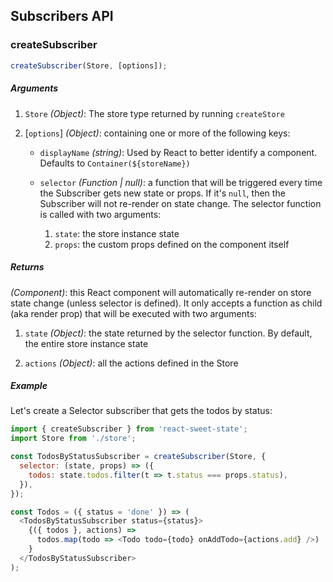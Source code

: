 ## Subscribers API

### createSubscriber

```js
createSubscriber(Store, [options]);
```

##### Arguments

1. `Store` _(Object)_: The store type returned by running `createStore`

2. [`options`] _(Object)_: containing one or more of the following keys:

   - `displayName` _(string)_: Used by React to better identify a component. Defaults to `Container(${storeName})`

   - `selector` _(Function | null)_: a function that will be triggered every time the Subscriber gets new state or props. If it's `null`, then the Subscriber will not re-render on state change. The selector function is called with two arguments:
     1. `state`: the store instance state
     2. `props`: the custom props defined on the component itself

##### Returns

_(Component)_: this React component will automatically re-render on store state change (unless selector is defined). It only accepts a function as child (aka render prop) that will be executed with two arguments:

1. `state` _(Object)_: the state returned by the selector function. By default, the entire store instance state

2. `actions` _(Object)_: all the actions defined in the Store

##### Example

Let's create a Selector subscriber that gets the todos by status:

```js
import { createSubscriber } from 'react-sweet-state';
import Store from './store';

const TodosByStatusSubscriber = createSubscriber(Store, {
  selector: (state, props) => ({
    todos: state.todos.filter(t => t.status === props.status),
  }),
});

const Todos = ({ status = 'done' }) => (
  <TodosByStatusSubscriber status={status}>
    {({ todos }, actions) =>
      todos.map(todo => <Todo todo={todo} onAddTodo={actions.add} />)
    }
  </TodosByStatusSubscriber>
);
```
